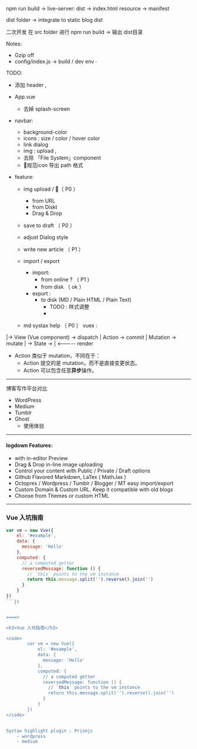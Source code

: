 npm run build
  ->
live-server: dist
 ->
  index.html resource
    -> manifest


dist folder -> integrate to static blog dist

>
  二次开发 在 src folder 进行
  npm run build  ->  输出 dist目录


Notes:
  - Gzip off
  - config/index.js -> build / dev  env ·


TODO:


  - 添加 header ,
  - App.vue
    - 去掉 splash-screen
  - navbar:
    - background-color
    - icons : size / color / hover color
    - link dialog
    - img : upload ,
    - 去除 「File System」component
    - 规范icon 导出 path 格式

  - feature:
    - img upload  / （ P0 ）
      - from URL
      - from Diskt
      - Drag & Drop
    - save to draft （ P0 ）
    - adjust Dialog style
    - write new article （ P1 ）
    - import / export
      - import:
        -  from online ?  （ P1 )
        -  from disk （ ok ）
      - export :
        - to disk (MD / Plain HTML / Plain Text)
          - TODO : 样式调整
          -

    - md systax help （ P0 ）
vuex :


  |->  View (Vue component) -> dispatch
  |    Action -> commit
  |    Mutation -> mutate
  |      -> State ->
  |  <----- render

 - Action 类似于 mutation，不同在于：
   - Action 提交的是 mutation，而不是直接变更状态。
   - Action 可以包含任意**异步**操作。



---
博客写作平台对比
  - WordPress
  - Medium
  - Tumblr
  - Ghost
    - 使用体验

---
#### logdown Features:

 - with in-editor Preview
 - Drag & Drop in-line image uploading
 - Control your content with Public / Private / Draft options
 - Github Flavored Markdown, LaTex ( MathJax )
 - Octopres / Wordpress / Tumblr / Blogger / MT easy import/export
 - Custom Domain & Custom URL. Keep it compatible with old blogs
 - Choose from Themes or custom HTML





---
### Vue 入坑指南

```js
var vm = new Vue({
    el: '#example',
    data: {
      message: 'Hello'
    },
    computed: {
      // a computed getter
      reversedMessage: function () {
        // `this` points to the vm instance
        return this.message.split('').reverse().join('')
      }
    }
})
```js


====>

<h3>Vue 入坑指南</h3>

<code>
        var vm = new Vue({
            el: '#example',
            data: {
              message: 'Hello'
            },
            computed: {
              // a computed getter
              reversedMessage: function () {
                // `this` points to the vm instance
                return this.message.split('').reverse().join('')
              }
            }
        })
</code>


Systax highlight plugin : Prismjs
    - wordpress
    - medium

